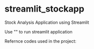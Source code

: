 # streamlit_stockapp
Stock Analysis Application using Streamlit

Use "<streamlit run stock_app.py>" to run streamlit application

Refernce codes used in the project:
